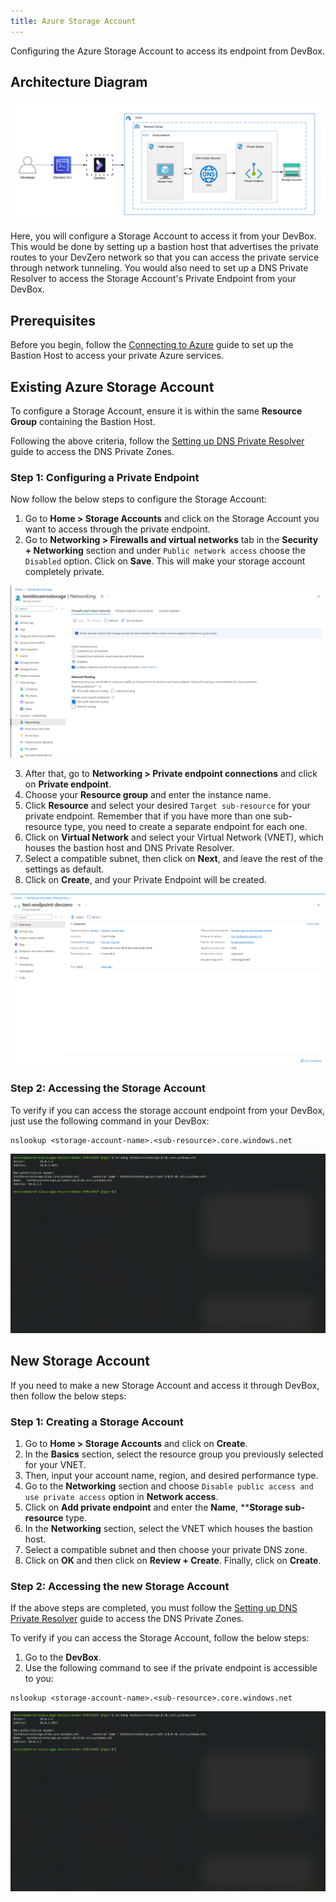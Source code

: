 ```yaml
---
title: Azure Storage Account
---
```

Configuring the Azure Storage Account to access its endpoint from DevBox.

## Architecture Diagram

![Azure Storage Account Architecture](../../../.gitbook/assets/azure-storage-account-architecture.png)

Here, you will configure a Storage Account to access it from your DevBox. This would be done by setting up a bastion host that advertises the private routes to your DevZero network so that you can access the private service through network tunneling. You would also need to set up a DNS Private Resolver to access the Storage Account's Private Endpoint from your DevBox.

## Prerequisites

Before you begin, follow the [Connecting to Azure](../../existing-network/connecting-to-azure.md) guide to set up the Bastion Host to access your private Azure services.

## Existing Azure Storage Account

To configure a Storage Account, ensure it is within the same **Resource Group** containing the Bastion Host.

Following the above criteria, follow the [Setting up DNS Private Resolver](./setting-up-dns-private-resolver.md) guide to access the DNS Private Zones.

### Step 1: Configuring a Private Endpoint

Now follow the below steps to configure the Storage Account:

1. Go to **Home > Storage Accounts** and click on the Storage Account you want to access through the private endpoint.
2. Go to **Networking > Firewalls and virtual networks** tab in the **Security + Networking** section and under `Public network access` choose the `Disabled` option. Click on **Save**. This will make your storage account completely private.

![Azure Storage Account access](../../../.gitbook/assets/azure-storage-account-networking.png)

3. After that, go to **Networking > Private endpoint connections** and click on **Private endpoint**.
4. Choose your **Resource group** and enter the instance name.
5. Click **Resource** and select your desired `Target sub-resource` for your private endpoint. Remember that if you have more than one sub-resource type, you need to create a separate endpoint for each one.
6. Click on **Virtual Network** and select your Virtual Network (VNET), which houses the bastion host and DNS Private Resolver.
7. Select a compatible subnet, then click on **Next**, and leave the rest of the settings as default.
8. Click on **Create**, and your Private Endpoint will be created.

![Azure Storage Account Endpoint](../../../.gitbook/assets/azure-storage-account-endpoint.png)

### Step 2: Accessing the Storage Account

To verify if you can access the storage account endpoint from your DevBox, just use the following command in your DevBox:

```
nslookup <storage-account-name>.<sub-resource>.core.windows.net
```

![Azure Storage Account access](../../../.gitbook/assets/azure-storage-account-access.png)

## New Storage Account

If you need to make a new Storage Account and access it through DevBox, then follow the below steps:

### Step 1: Creating a Storage Account

1. Go to **Home > Storage Accounts** and click on **Create**.
2. In the **Basics** section, select the resource group you previously selected for your VNET.
3. Then, input your account name, region, and desired performance type.
4. Go to the **Networking** section and choose `Disable public access and use private access` option in **Network access**.
5. Click on **Add private endpoint** and enter the **Name**, ****Storage sub-resource** type.
6. In the **Networking** section, select the VNET which houses the bastion host.
7. Select a compatible subnet and then choose your private DNS zone.
8. Click on **OK** and then click on **Review + Create**. Finally, click on **Create**.

### Step 2: Accessing the new Storage Account

If the above steps are completed, you must follow the [Setting up DNS Private Resolver](./setting-up-dns-private-resolver.md) guide to access the DNS Private Zones.

To verify if you can access the Storage Account, follow the below steps:

1. Go to the **DevBox**.
2. Use the following command to see if the private endpoint is accessible to you:

```
nslookup <storage-account-name>.<sub-resource>.core.windows.net
```

![Azure Storage Account access](../../../.gitbook/assets/azure-storage-account-access.png)
